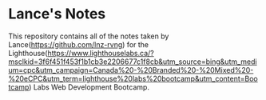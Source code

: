 # Lance's Notes

This repository contains all of the notes taken by Lance(https://github.com/lnz-rvng) for the Lighthouse(https://www.lighthouselabs.ca/?msclkid=3f6f451f453f1b1cb3e2206677c1f8cb&utm_source=bing&utm_medium=cpc&utm_campaign=Canada%20-%20Branded%20-%20Mixed%20-%20eCPC&utm_term=lighthouse%20labs%20bootcamp&utm_content=Bootcamp) Labs Web Development Bootcamp.
